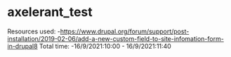 # axelerant_test
Resources used:
-https://www.drupal.org/forum/support/post-installation/2019-02-06/add-a-new-custom-field-to-site-infomation-form-in-drupal8
Total time:
-16/9/2021:10:00 - 16/9/2021:11:40
